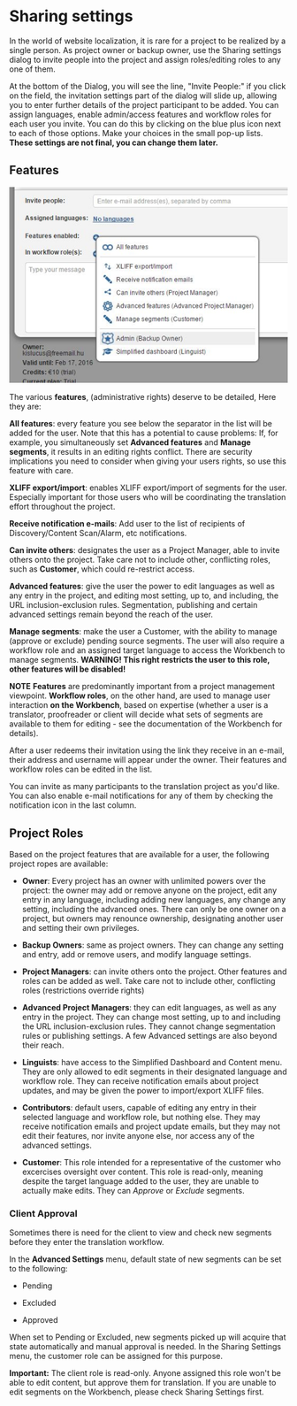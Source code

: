 # Sharing settings

In the world of website localization, it is rare for a project to be
realized by a single person. As project owner or backup owner, use the
Sharing settings dialog to invite people into the project and assign
roles/editing roles to any one of them.

At the bottom of the Dialog, you will see the line, "Invite People:"
if you click on the field, the invitation settings part of the dialog
will slide up, allowing you to enter further details of the project
participant to be added. You can assign languages, enable admin/access
features and workflow roles for each user you invite. You can do this
by clicking on the blue plus icon next to each of those options. Make
your choices in the small pop-up lists. **These settings are not
final, you can change them later.**

## Features

![Project roles](/img/invite_features.jpg)

The various **features**, (administrative rights) deserve to be
detailed, Here they are:

**All features**: every feature you see below the separator in the
list will be added for the user. Note that this has a potential to
cause problems: If, for example, you simultaneously set __Advanced
features__ and __Manage segments__, it results in an editing rights
conflict. There are security implications you need to consider when
giving your users rights, so use this feature with care.

**XLIFF export/import**: enables XLIFF export/import of segments for
the user. Especially important for those users who will be
coordinating the translation effort throughout the project.

**Receive notification e-mails**: Add user to the list of recipients
of Discovery/Content Scan/Alarm, etc notifications.

**Can invite others**: designates the user as a Project Manager, able
to invite others onto the project. Take care not to include other,
conflicting roles, such as __Customer__, which could re-restrict
access.

**Advanced features**: give the user the power to edit languages as
well as any entry in the project, and editing most setting, up to, and
including, the URL inclusion-exclusion rules. Segmentation, publishing
and certain advanced settings remain beyond the reach of the user.

**Manage segments**: make the user a Customer, with the ability to
manage (approve or exclude) pending source segments. The user will
also require a workflow role and an assigned target language to access
the Workbench to manage segments. **WARNING! This right restricts the
user to this role, other features will be disabled!**

**NOTE** __Features__ are predominantly important from a project
management viewpoint. __Workflow roles__, on the other hand, are used
to manage user interaction __on the Workbench__, based on expertise
(whether a user is a translator, proofreader or client will decide
what sets of segments are available to them for editing - see the
documentation of the Workbench for details).

After a user redeems their invitation using the link they receive in
an e-mail, their address and username will appear under the
owner. Their features and workflow roles can be edited in the list.

You can invite as many participants to the translation project as
you'd like. You can also enable e-mail notifications for any of them
by checking the notification icon in the last column.

## Project Roles

Based on the project features that are available for a user, the
following project ropes are available:

* **Owner**: Every project has an owner with unlimited powers over the
  project: the owner may add or remove anyone on the project, edit any
  entry in any language, including adding new languages, any change
  any setting, including the advanced ones. There can only be one
  owner on a project, but owners may renounce ownership, designating
  another user and setting their own privileges.

* **Backup Owners**: same as project owners. They can change any
  setting and entry, add or remove users, and modify language
  settings.

* **Project Managers**: can invite others onto the project. Other
  features and roles can be added as well. Take care not to include
  other, conflicting roles (restrictions override rights)

* **Advanced Project Managers**: they can edit languages, as well as
  any entry in the project. They can change most setting, up to and
  including the URL inclusion-exclusion rules. They cannot change
  segmentation rules or publishing settings. A few Advanced settings
  are also beyond their reach.

* **Linguists**: have access to the Simplified Dashboard and Content
  menu. They are only allowed to edit segments in their designated
  language and workflow role. They can receive notification emails
  about project updates, and may be given the power to import/export
  XLIFF files.

* **Contributors**: default users, capable of editing any entry in
  their selected language and workflow role, but nothing else. They
  may receive notification emails and project update emails, but they
  may not edit their features, nor invite anyone else, nor access any
  of the advanced settings.

* **Customer**: This role intended for a representative of the
  customer who excercises oversight over content. This role is
  read-only, meaning despite the target language added to the user,
  they are unable to actually make edits. They can _Approve_ or
  _Exclude_ segments.

### Client Approval

Sometimes there is need for the client to view and check new segments
before they enter the translation workflow.

In the **Advanced Settings** menu, default state of new segments can
be set to the following:

- Pending

- Excluded

- Approved

When set to Pending or Excluded, new segments picked up will acquire
that state automatically and manual approval is needed.  In the
Sharing Settings menu, the customer role can be assigned for this
purpose.

**Important:** The client role is read-only. Anyone assigned this role
won't be able to edit content, but approve them for translation. If
you are unable to edit segments on the Workbench, please check Sharing
Settings first.
